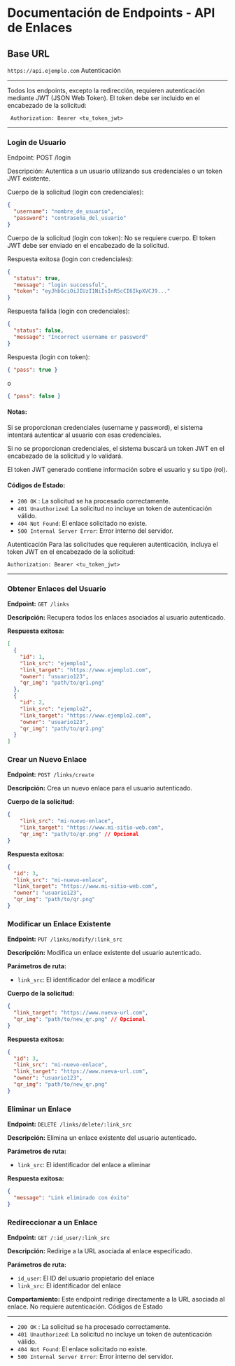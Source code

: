 Documentación de Endpoints - API de Enlaces
===========================================

Base URL
--------

`https://api.ejemplo.com`
Autenticación

-------------

Todos los endpoints, excepto la redirección, requieren autenticación mediante JWT (JSON Web Token). El token debe ser incluido en el encabezado de la solicitud:

``` Authorization: Bearer <tu_token_jwt>``` 

---------
### Login de Usuario
Endpoint: POST /login

Descripción: Autentica a un usuario utilizando sus credenciales o un token JWT existente.

Cuerpo de la solicitud (login con credenciales): 
```json
{
  "username": "nombre_de_usuario",  
  "password": "contraseña_del_usuario" 
} 
```

Cuerpo de la solicitud (login con token): No se requiere cuerpo. El token JWT debe ser enviado en el encabezado de la solicitud.

Respuesta exitosa (login con credenciales): 
```json 
{ 
  "status": true, 
  "message": "login successful", 
  "token": "eyJhbGciOiJIUzI1NiIsInR5cCI6IkpXVCJ9..." 
} 
```

Respuesta fallida (login con credenciales): 
```json 
{ 
  "status": false,
  "message": "Incorrect username or password"
}
```

Respuesta (login con token): 
```json 
{ "pass": true }
``` 
o 

```json 
{ "pass": false }
```

#### Notas:

Si se proporcionan credenciales (username y password), el sistema intentará autenticar al usuario con esas credenciales.

Si no se proporcionan credenciales, el sistema buscará un token JWT en el encabezado de la solicitud y lo validará.

El token JWT generado contiene información sobre el usuario y su tipo (rol).

#### Códigos de Estado:
* `200 OK` : La solicitud se ha procesado correctamente.
* `401 Unauthorized`: La solicitud no incluye un token de autenticación válido.
* `404 Not Found`: El enlace solicitado no existe.
* `500 Internal Server Error`: Error interno del servidor.


Autenticación
Para las solicitudes que requieren autenticación, incluya el token JWT en el encabezado de la solicitud:

``` Authorization: Bearer <tu_token_jwt> ``` 

----------

###  Obtener Enlaces del Usuario

**Endpoint:** `GET /links`

**Descripción:** Recupera todos los enlaces asociados al usuario autenticado.

**Respuesta exitosa:**

```json
[
  {
    "id": 1,
    "link_src": "ejemplo1",
    "link_target": "https://www.ejemplo1.com",
    "owner": "usuario123",
    "qr_img": "path/to/qr1.png"
  },
  {
    "id": 2,
    "link_src": "ejemplo2",
    "link_target": "https://www.ejemplo2.com",
    "owner": "usuario123",
    "qr_img": "path/to/qr2.png"
  }
]
```
### Crear un Nuevo Enlace

**Endpoint:** `POST /links/create`

**Descripción:** Crea un nuevo enlace para el usuario autenticado.

**Cuerpo de la solicitud:**

```json
{ 
	"link_src": "mi-nuevo-enlace", 
    "link_target": "https://www.mi-sitio-web.com", 
    "qr_img": "path/to/qr.png" // Opcional 
}
```
**Respuesta exitosa:**

```json
{
  "id": 3,
  "link_src": "mi-nuevo-enlace",
  "link_target": "https://www.mi-sitio-web.com",
  "owner": "usuario123",
  "qr_img": "path/to/qr.png"
}
```
### Modificar un Enlace Existente

**Endpoint:** `PUT /links/modify/:link_src`

**Descripción:** Modifica un enlace existente del usuario autenticado.

**Parámetros de ruta:**

* `link_src`: El identificador del enlace a modificar

**Cuerpo de la solicitud:**

```json
{
  "link_target": "https://www.nueva-url.com",
  "qr_img": "path/to/new_qr.png" // Opcional
}
```

**Respuesta exitosa:**

```json
{
  "id": 3,
  "link_src": "mi-nuevo-enlace",
  "link_target": "https://www.nueva-url.com",
  "owner": "usuario123",
  "qr_img": "path/to/new_qr.png"
}
```
### Eliminar un Enlace

**Endpoint:** `DELETE /links/delete/:link_src`

**Descripción:** Elimina un enlace existente del usuario autenticado.

**Parámetros de ruta:**

* `link_src`: El identificador del enlace a eliminar

**Respuesta exitosa:**

```json
{
  "message": "Link eliminado con éxito"
}
```
### Redireccionar a un Enlace

**Endpoint:** `GET /:id_user/:link_src`

**Descripción:** Redirige a la URL asociada al enlace especificado.

**Parámetros de ruta:**

* `id_user`: El ID del usuario propietario del enlace
* `link_src`: El identificador del enlace

**Comportamiento:** Este endpoint redirige directamente a la URL asociada al enlace. No requiere autenticación.
Códigos de Estado

-----------------

* `200 OK` : La solicitud se ha procesado correctamente.
* `401 Unauthorized`: La solicitud no incluye un token de autenticación válido.
* `404 Not Found`: El enlace solicitado no existe.
* `500 Internal Server Error`: Error interno del servidor.
